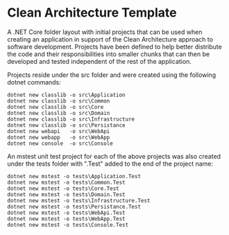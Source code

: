 # Clean Architecture Template

A .NET Core folder layout with initial projects that can be used when creating an application in support of the Clean Architecture approach to software development. Projects have been defined to help better distribute the code and their responsibilities into smaller chunks that can then be developed and tested independent of the rest of the application.

Projects reside under the src folder and were created using the following dotnet commands:

    dotnet new classlib -o src\Application
    dotnet new classlib -o src\Common
    dotnet new classlib -o src\Core
    dotnet new classlib -o src\Domain
    dotnet new classlib -o src\Infrastructure
    dotnet new classlib -o src\Persistance
    dotnet new webapi   -o src\WebApi
    dotnet new webapp   -o src\WebApp
    dotnet new console  -o src\Console

An mstest unit test project for each of the above projects was also created under the tests folder with ".Test" added to the end of the project name:

    dotnet new mstest -o tests\Application.Test
    dotnet new mstest -o tests\Common.Test
    dotnet new mstest -o tests\Core.Test
    dotnet new mstest -o tests\Domain.Test
    dotnet new mstest -o tests\Infrastructure.Test
    dotnet new mstest -o tests\Persistance.Test
    dotnet new mstest -o tests\WebApi.Test
    dotnet new mstest -o tests\WebApp.Test
    dotnet new mstest -o tests\Console.Test
